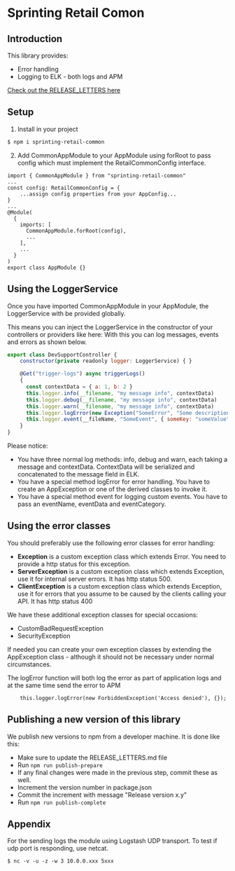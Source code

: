 <h1>Sprinting Retail Comon</h1>

<h2>Introduction</h2>
This library provides: 
<ul>
    <li>Error handling</li>
    <li>Logging to ELK - both logs and APM</li>
</ul>

[Check out the RELEASE_LETTERS here](RELEASE_LETTERS.md)

<h2>Setup</h2>

1. Install in your project
```bash 
$ npm i sprinting-retail-common
```
2. Add CommonAppModule to your AppModule using forRoot to pass config which must implement the RetailCommonConfig interface.
```
import { CommonAppModule } from "sprinting-retail-common"
...
const config: RetailCommonConfig = {
    ...assign config properties from your AppConfig...
}
...
@Module(
  {
    imports: [
      CommonAppModule.forRoot(config),
      ...
    ],
    ...
  }
)
export class AppModule {}
```

<h2>Using the LoggerService</h2>

Once you have imported CommonAppModule in your AppModule, 
the LoggerService with be provided globally. 

This means you can inject the LoggerService in the constructor of your controllers or providers like here: 
With this you can log messages, events and errors as shown below.

```javascript
export class DevSupportController {
    constructor(private readonly logger: LoggerService) { }

    @Get("trigger-logs") async triggerLogs()
    {
      const contextData = { a: 1, b: 2 }
      this.logger.info(__filename, "my message info", contextData)
      this.logger.debug(__filename, "my message info", contextData)
      this.logger.warn(__filename, "my message info", contextData)
      this.logger.logError(new Exception("SomeError", "Some description", contextData, innerError))
      this.logger.event(__fileName, "SomeEvent", { someKey: "someValue" }, "SomeCategory")
    }
}
```

Please notice: 
- You have three normal log methods: info, debug and warn, each taking a message and contextData. ContextData will be serialized and concatenated to the message field in ELK. 
- You have a special method logError for error handling. You have to create an AppException or one of the derived classes to invoke it. 
- You have a special method event for logging custom events. You have to pass an eventName, eventData and eventCategory.

<h2>Using the error classes</h2>

You should preferably use the following error classes for error handling:
- **Exception** is a custom exception class which extends Error. You need to provide a http status for this exception. 
- **ServerException** is a custom exception class which extends Exception, use it for internal server errors. It has http status 500.
- **ClientException** is a custom exception class which extends Exception, use it for errors that you assume to be caused by the clients calling your API. It has http status 400

We have these additional exception classes for special occasions: 
- CustomBadRequestException
- SecurityException

If needed you can create your own exception classes by extending the AppException class - although it should not be necessary under normal circumstances. 

The logError function will both log the error as part of application logs and at the same time send the error to APM

```
    this.logger.logError(new ForbiddenException('Access denied'), {});
```


<h2>Publishing a new version of this library</h2>

We publish new versions to npm from a developer machine. It is done like this: 
- Make sure to update the RELEASE_LETTERS.md file
- Run `````npm run publish-prepare`````
- If any final changes were made in the previous step, commit these as well.   
- Increment the version number in package.json
- Commit the increment with message "Release version x.y"
- Run `````npm run publish-complete`````

<h2>Appendix</h2>

For the sending logs the module using Logstash UDP transport.
To test if udp port is responding, use netcat.

`
$ nc -v -u -z -w 3 10.0.0.xxx 5xxx
`
